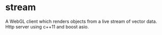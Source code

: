 stream
======

A WebGL client which renders objects from a live stream of vector data. Http server using c++11 and boost asio.
